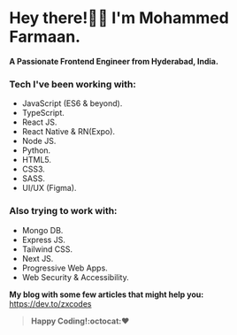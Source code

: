 # Hey there!👋🏻 I'm Mohammed Farmaan.
**A Passionate Frontend Engineer from Hyderabad, India.**

### Tech I've been working with:
* JavaScript (ES6 & beyond).
* TypeScript.
* React JS.
* React Native & RN(Expo). 
* Node JS.
* Python.
* HTML5.
* CSS3.
* SASS.
* UI/UX (Figma).

### Also trying to work with:
* Mongo DB.
* Express JS.
* Tailwind CSS.
* Next JS.
* Progressive Web Apps.
* Web Security & Accessibility.

**My blog with some few articles that might help you:**
https://dev.to/zxcodes

>**Happy Coding!:octocat::heart:**

